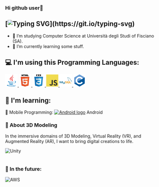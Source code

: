 ### Hi github user👋
<!--
<div align="center">
    <h1>
        <a href="https://git.io/typing-svg"><img src="https://readme-typing-svg.herokuapp.com?font=Jetbrains+mono&size=30&duration=3000&pause=500&color=33FF33&vCenter=true&random=false&width=435&lines=Hi...;..I'm+Alex..;..+this+is+my+Github." alt="Typing SVG" /></a>
    </h1>
</div>-->

## [![Typing SVG](https://readme-typing-svg.herokuapp.com?font=Jetbrains+mono&size=30&duration=3000&pause=1000&color=33FF33&vCenter=true&random=false&width=600&lines=Hi+I'm+Alex,+this+is+my+Github.)](https://git.io/typing-svg)
<!-- thanks and credit to: https://github.com/DenverCoder1 -->

- 🔭 I’m studying Computer Science at Università degli Studi of Fisciano (SA).
- 🌱 I’m currently learning some stuff.

<div>
    <h2>💻 I'm using this Programming Languages:</h2>
    <div>
        <a href="https://www.java.com" target="_blank" rel="noreferrer"> <img src="https://raw.githubusercontent.com/devicons/devicon/master/icons/java/java-original.svg" alt="java" width="40" height="40"/> </a> 
        <a href="https://www.w3.org/html/" target="_blank" rel="noreferrer"> <img src="https://raw.githubusercontent.com/devicons/devicon/master/icons/html5/html5-original-wordmark.svg" alt="html5" width="40" height="40"/> </a> 
        <a href="https://www.w3schools.com/css/" target="_blank" rel="noreferrer"> <img src="https://raw.githubusercontent.com/devicons/devicon/master/icons/css3/css3-original-wordmark.svg" alt="css3" width="40" height="40"/> </a> 
        <a href="https://developer.mozilla.org/en-US/docs/Web/JavaScript" target="_blank" rel="noreferrer"> <img src="https://raw.githubusercontent.com/devicons/devicon/master/icons/javascript/javascript-original.svg" alt="javascript" width="40" height="40"/> </a> 
        <a href="https://www.mysql.com/" target="_blank" rel="noreferrer"> <img src="https://raw.githubusercontent.com/devicons/devicon/master/icons/mysql/mysql-original-wordmark.svg" alt="mysql" width="40" height="40"/> </a> 
        <a href="https://www.cprogramming.com/" target="_blank" rel="noreferrer"> <img src="https://raw.githubusercontent.com/devicons/devicon/master/icons/c/c-original.svg" alt="c" width="40" height="40"/> </a> 
    </div>
</div>

<div>
    <h2 class="section-heading">🌱 I'm learning: </h2>
    <p>📱 Mobile Programming:
       <a href="https://www.android.com/" target="_blank" rel="noreferrer"> <img src="https://developer.android.com/static/images/brand/Android_Robot.png?hl=it" alt="Android logo" width="30" height="30" href="https://www.android.com"/></a> Android
    </p>
    <h3>👾 About 3D Modeling</h3>
    <p>In the immersive domains of 3D Modeling, Virtual Reality (VR), and Augmented Reality (AR), I want to bring digital creations to life.</p>
    <!--<img src="https://img.shields.io/badge/Unreal_Engine-313131?style=for-the-badge&logo=unreal-engine&logoColor=white" alt="Unreal Engine"/>-->
    <img src="https://img.shields.io/badge/Unity-000000?style=for-the-badge&logo=unity&logoColor=white" alt="Unity"/> 
</div><br/>

<div>
     <h3 class="section-heading">🔭 In the future:</h3>
    <img src="https://img.shields.io/badge/AWS-FF9900?style=for-the-badge&logo=amazonaws&logoColor=white" alt="AWS" />
</div>
